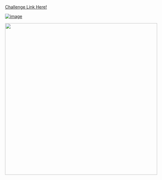 <a href="https://8weeksqlchallenge.com/case-study-2/"> Challenge Link Here!

![image](https://github.com/user-attachments/assets/21825a32-2b05-4ba7-8c5f-37f510b4dcbb)

<a href="url"><img src="https://8weeksqlchallenge.com/images/case-study-designs/2.png" align="center" height="500"  ></a>
